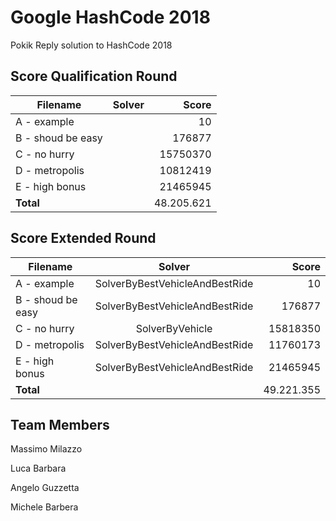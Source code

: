 # Google HashCode 2018
Pokik Reply solution to HashCode 2018

## Score Qualification Round
| Filename        | Solver           | Score  |
| ------------- |:-------------:| -----:|
| A - example      |  | 10 |
| B - shoud be easy      |  | 176877 |
| C - no hurry      |  | 15750370 |
| D - metropolis      |  | 10812419 |
| E - high bonus      |  | 21465945 |
| **Total**      |  | 48.205.621|

## Score Extended Round
| Filename        | Solver           | Score  |
| ------------- |:-------------:| -----:|
| A - example      | SolverByBestVehicleAndBestRide | 10 |
| B - shoud be easy      | SolverByBestVehicleAndBestRide | 176877 |
| C - no hurry      | SolverByVehicle | 15818350 |
| D - metropolis      | SolverByBestVehicleAndBestRide | 11760173 |
| E - high bonus      | SolverByBestVehicleAndBestRide | 21465945 |
| **Total**      |  | 49.221.355 |


## Team Members ##
Massimo Milazzo

Luca Barbara

Angelo Guzzetta

Michele Barbera
